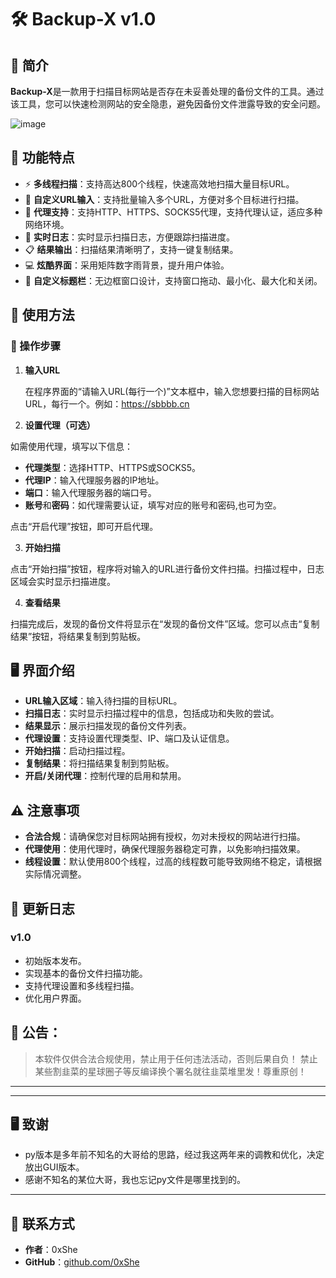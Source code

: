 # 🛠️ Backup-X v1.0

## 📖 简介

**Backup-X**是一款用于扫描目标网站是否存在未妥善处理的备份文件的工具。通过该工具，您可以快速检测网站的安全隐患，避免因备份文件泄露导致的安全问题。

![image](https://github.com/user-attachments/assets/4a17d7f6-6eb9-4163-95d8-fe0227932a85)

## 🌟 功能特点

- ⚡ **多线程扫描**：支持高达800个线程，快速高效地扫描大量目标URL。
- 📝 **自定义URL输入**：支持批量输入多个URL，方便对多个目标进行扫描。
- 🔗 **代理支持**：支持HTTP、HTTPS、SOCKS5代理，支持代理认证，适应多种网络环境。
- 📜 **实时日志**：实时显示扫描日志，方便跟踪扫描进度。
- 📋 **结果输出**：扫描结果清晰明了，支持一键复制结果。
- 💻 **炫酷界面**：采用矩阵数字雨背景，提升用户体验。
- 🎨 **自定义标题栏**：无边框窗口设计，支持窗口拖动、最小化、最大化和关闭。

## 🚀 使用方法

### 🧾 操作步骤

1. **输入URL**

   在程序界面的“请输入URL(每行一个)”文本框中，输入您想要扫描的目标网站URL，每行一个。例如：https://sbbbb.cn

2. **设置代理（可选）**

如需使用代理，填写以下信息：

- **代理类型**：选择HTTP、HTTPS或SOCKS5。
- **代理IP**：输入代理服务器的IP地址。
- **端口**：输入代理服务器的端口号。
- **账号**和**密码**：如代理需要认证，填写对应的账号和密码,也可为空。

点击“开启代理”按钮，即可开启代理。

3. **开始扫描**

点击“开始扫描”按钮，程序将对输入的URL进行备份文件扫描。扫描过程中，日志区域会实时显示扫描进度。

4. **查看结果**

扫描完成后，发现的备份文件将显示在“发现的备份文件”区域。您可以点击“复制结果”按钮，将结果复制到剪贴板。

## 🖥️ 界面介绍

- **URL输入区域**：输入待扫描的目标URL。
- **扫描日志**：实时显示扫描过程中的信息，包括成功和失败的尝试。
- **结果显示**：展示扫描发现的备份文件列表。
- **代理设置**：支持设置代理类型、IP、端口及认证信息。
- **开始扫描**：启动扫描过程。
- **复制结果**：将扫描结果复制到剪贴板。
- **开启/关闭代理**：控制代理的启用和禁用。

## ⚠️ 注意事项

- **合法合规**：请确保您对目标网站拥有授权，勿对未授权的网站进行扫描。
- **代理使用**：使用代理时，确保代理服务器稳定可靠，以免影响扫描效果。
- **线程设置**：默认使用800个线程，过高的线程数可能导致网络不稳定，请根据实际情况调整。

## 📅 更新日志

### v1.0

- 初始版本发布。
- 实现基本的备份文件扫描功能。
- 支持代理设置和多线程扫描。
- 优化用户界面。

## 🔴 公告：
> 本软件仅供合法合规使用，禁止用于任何违法活动，否则后果自负！
> 禁止某些割韭菜的星球圈子等反编译换个署名就往韭菜堆里发！尊重原创！

---

---

## 🖥️ 致谢
- py版本是多年前不知名的大哥给的思路，经过我这两年来的调教和优化，决定放出GUI版本。
- 感谢不知名的某位大哥，我也忘记py文件是哪里找到的。
---

## 👤 联系方式

- **作者**：0xShe
- **GitHub**：[github.com/0xShe](https://github.com/0xShe)


